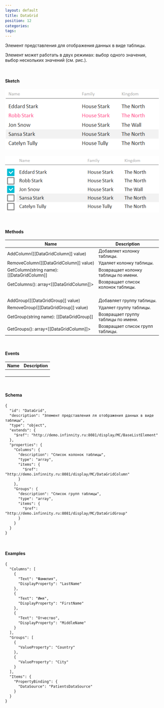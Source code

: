 ```yaml
---
layout: default
title: DataGrid
position: 12
categories: 
tags: 
---
```


Элемент представления для отображения данных в виде таблицы.

Элемент может работать в двух режимах: выбор одного значения, выбор нескольких значений (см. рис.).

    

#### Sketch

![](DataGrid_SingleSelect.png)  ![](DataGrid_MultiSelect.png)  


   

#### Methods

|Name|Description|
|----|-----------|
|AddColumn([[DataGridColumn]] value)|Добавляет колонку таблицы.|
|RemoveColumn([[DataGridColumn]] value)|Удаляет колонку таблицы.|
|GetColumn(string name): [[DataGridColumn]]|Возвращает колонку таблицы по имени.|
|GetColumns(): array<[[DataGridColumn]]>|Возвращает список колонок таблицы.|
| | |
|AddGroup([[DataGridGroup]] value)|Добавляет группу таблицы.|
|RemoveGroup([[DataGridGroup]] value)|Удаляет группу таблицы.|
|GetGroup(string name): [[DataGridGroup]]|Возвращает группу таблицы по имени.|
|GetGroups(): array<[[DataGridColumn]]>|Возвращает список групп таблицы.|

   

#### Events

|Name|Description|
|----|-----------|
| | |

   

#### Schema    

```
{
  "id": "DataGrid",
  "description": "Элемент представления ля отображения данных в виде таблицы",
  "type": "object",
  "extends": {
    "$ref": "http://demo.infinnity.ru:8081/display/MC/BaseListElement"
  },
  "properties": {
    "Columns": {
      "description": "Список колонок таблицы",
      "type": "array",
      "items": {
        "$ref": "http://demo.infinnity.ru:8081/display/MC/DataGridColumn"
      }
    },
    "Groups": {
      "description": "Список групп таблицы",
      "type": "array",
      "items": {
        "$ref": "http://demo.infinnity.ru:8081/display/MC/DataGridGroup"
      }
    }
  }
}
```

   

#### Examples

```
{
  "Columns": [
    {
      "Text": "Фамилия",
      "DisplayProperty": "LastName"
    },
    {
      "Text": "Имя",
      "DisplayProperty": "FirstName"
    },
    {
      "Text": "Отчество",
      "DisplayProperty": "MiddleName"
    }
  ],
  "Groups": [
    {
      "ValueProperty": "Country"
    },
    {
      "ValueProperty": "City"
    }
  ],
  "Items": {
    "PropertyBinding": {
      "DataSource": "PatientsDataSource"
    }
  }
}
```

 

 

